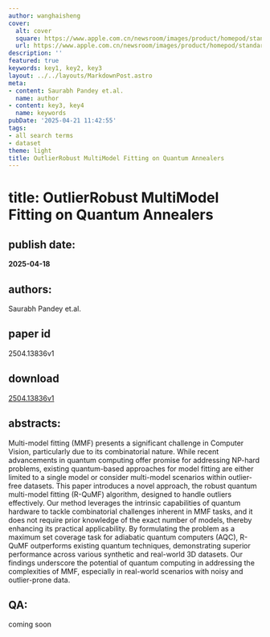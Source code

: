 ```yaml
---
author: wanghaisheng
cover:
  alt: cover
  square: https://www.apple.com.cn/newsroom/images/product/homepod/standard/Apple-HomePod-hero-230118_big.jpg.large_2x.jpg
  url: https://www.apple.com.cn/newsroom/images/product/homepod/standard/Apple-HomePod-hero-230118_big.jpg.large_2x.jpg
description: ''
featured: true
keywords: key1, key2, key3
layout: ../../layouts/MarkdownPost.astro
meta:
- content: Saurabh Pandey et.al.
  name: author
- content: key3, key4
  name: keywords
pubDate: '2025-04-21 11:42:55'
tags:
- all search terms
- dataset
theme: light
title: OutlierRobust MultiModel Fitting on Quantum Annealers
---
```


# title: OutlierRobust MultiModel Fitting on Quantum Annealers 
## publish date: 
**2025-04-18** 
## authors: 
  Saurabh Pandey et.al. 
## paper id
2504.13836v1
## download
[2504.13836v1](http://arxiv.org/abs/2504.13836v1)
## abstracts:
Multi-model fitting (MMF) presents a significant challenge in Computer Vision, particularly due to its combinatorial nature. While recent advancements in quantum computing offer promise for addressing NP-hard problems, existing quantum-based approaches for model fitting are either limited to a single model or consider multi-model scenarios within outlier-free datasets. This paper introduces a novel approach, the robust quantum multi-model fitting (R-QuMF) algorithm, designed to handle outliers effectively. Our method leverages the intrinsic capabilities of quantum hardware to tackle combinatorial challenges inherent in MMF tasks, and it does not require prior knowledge of the exact number of models, thereby enhancing its practical applicability. By formulating the problem as a maximum set coverage task for adiabatic quantum computers (AQC), R-QuMF outperforms existing quantum techniques, demonstrating superior performance across various synthetic and real-world 3D datasets. Our findings underscore the potential of quantum computing in addressing the complexities of MMF, especially in real-world scenarios with noisy and outlier-prone data.
## QA:
coming soon
